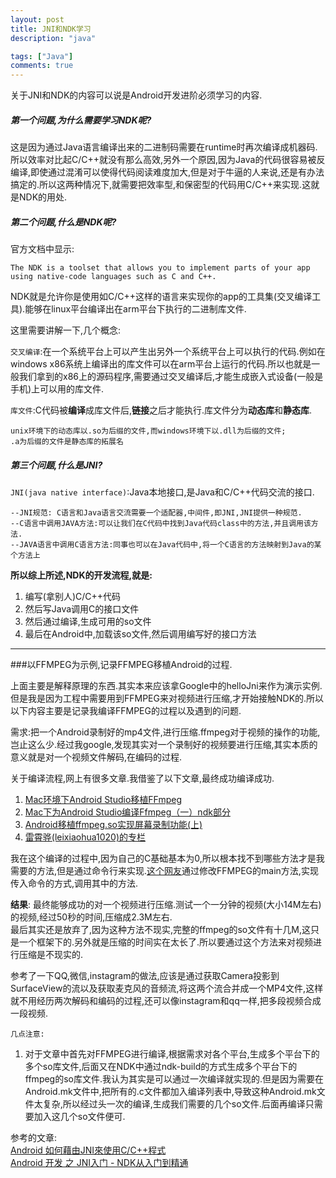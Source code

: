 ```yaml
---
layout: post
title: JNI和NDK学习
description: "java"

tags: ["Java"]
comments: true
---
```


关于JNI和NDK的内容可以说是Android开发进阶必须学习的内容.  

##### 第一个问题,为什么需要学习NDK呢?  
这是因为通过Java语言编译出来的二进制码需要在runtime时再次编译成机器码.所以效率对比起C/C++就没有那么高效,另外一个原因,因为Java的代码很容易被反编译,即使通过混淆可以使得代码阅读难度加大,但是对于牛逼的人来说,还是有办法搞定的.所以这两种情况下,就需要把效率型,和保密型的代码用C/C++来实现.这就是NDK的用处.

##### 第二个问题,什么是NDK呢?   
官方文档中显示:  
```
The NDK is a toolset that allows you to implement parts of your app using native-code languages such as C and C++.
```   
NDK就是允许你是使用如C/C++这样的语言来实现你的app的工具集(交叉编译工具).能够在linux平台编译出在arm平台下执行的二进制库文件.

这里需要讲解一下,几个概念:  

`交叉编译`:在一个系统平台上可以产生出另外一个系统平台上可以执行的代码.例如在windows x86系统上编译出的库文件可以在arm平台上运行的代码.所以也就是一般我们拿到的x86上的源码程序,需要通过交叉编译后,才能生成嵌入式设备(一般是手机)上可以用的库文件.  

`库文件`:C代码被**编译**成库文件后,**链接**之后才能执行.库文件分为**动态库**和**静态库**.  

	unix环境下的动态库以.so为后缀的文件,而windows环境下以.dll为后缀的文件;  
	.a为后缀的文件是静态库的拓展名

##### 第三个问题,什么是JNI?
`JNI(java native interface)`:Java本地接口,是Java和C/C++代码交流的接口.  

	--JNI规范: C语言和Java语言交流需要一个适配器,中间件,即JNI,JNI提供一种规范.  
	--C语言中调用JAVA方法:可以让我们在C代码中找到Java代码class中的方法,并且调用该方法.  
	--JAVA语言中调用C语言方法:同事也可以在Java代码中,将一个C语言的方法映射到Java的某个方法上

**所以综上所述,NDK的开发流程,就是:**  
1. 编写(拿别人)C/C++代码  
2. 然后写Java调用C的接口文件    
3. 然后通过编译,生成可用的so文件    
4. 最后在Android中,加载该so文件,然后调用编写好的接口方法    

**********

###以FFMPEG为示例,记录FFMPEG移植Android的过程.

上面主要是解释原理的东西.其实本来应该拿Google中的helloJni来作为演示实例.但是我是因为工程中需要用到FFMPEG来对视频进行压缩,才开始接触NDK的.所以以下内容主要是记录我编译FFMPEG的过程以及遇到的问题.

需求:把一个Android录制好的mp4文件,进行压缩.ffmpeg对于视频的操作的功能,岂止这么少.经过我google,发现其实对一个录制好的视频要进行压缩,其实本质的意义就是对一个视频文件解码,在编码的过程.


关于编译流程,网上有很多文章.我借鉴了以下文章,最终成功编译成功.    
1. [Mac环境下Android Studio移植FFmpeg](http://www.itdadao.com/article/122434/)     
2. [Mac下为Android Studio编译Ffmpeg（一）ndk部分](http://blog.yikuyiku.com/?p=4533)  
3. [Android移植ffmpeg.so实现屏幕录制功能(上)](http://blog.csdn.net/liu8297036/article/details/17144145)  
4. [雷霄骅(leixiaohua1020)的专栏](http://blog.csdn.net/leixiaohua1020/article/details/47059553)  

我在这个编译的过程中,因为自己的C基础基本为0,所以根本找不到哪些方法才是我需要的方法,但是通过命令行来实现.[这个网友](http://bbs.rg4.net/thread-13410-1-1.html)通过修改FFMPEG的main方法,实现传入命令的方式,调用其中的方法.

**结果**:
最终能够成功的对一个视频进行压缩.测试一个一分钟的视频(大小14M左右)的视频,经过50秒的时间,压缩成2.3M左右.  
最后其实还是放弃了,因为这种方法不现实,完整的ffmpeg的so文件有十几M,这只是一个框架下的.另外就是压缩的时间实在太长了.所以要通过这个方法来对视频进行压缩是不现实的.

参考了一下QQ,微信,instagram的做法,应该是通过获取Camera投影到SurfaceView的流以及获取麦克风的音频流,将这两个流合并成一个MP4文件,这样就不用经历两次解码和编码的过程,还可以像instagram和qq一样,把多段视频合成一段视频.

`几点注意:`    

1. 对于文章中首先对FFMPEG进行编译,根据需求对各个平台,生成多个平台下的多个so库文件,后面又在NDK中通过ndk-build的方式生成多个平台下的ffmpeg的so库文件.我认为其实是可以通过一次编译就实现的.但是因为需要在Android.mk文件中,把所有的.c文件都加入编译列表中,导致这种Android.mk文件太复杂,所以经过头一次的编译,生成我们需要的几个so文件.后面再编译只需要加入这几个so文件便可.



参考的文章:  
[Android 如何藉由JNI來使用C/C++程式](http://magiclen.org/android-jni/)   
[Android 开发 之 JNI入门 - NDK从入门到精通](http://blog.csdn.net/shulianghan/article/details/18964835)    

